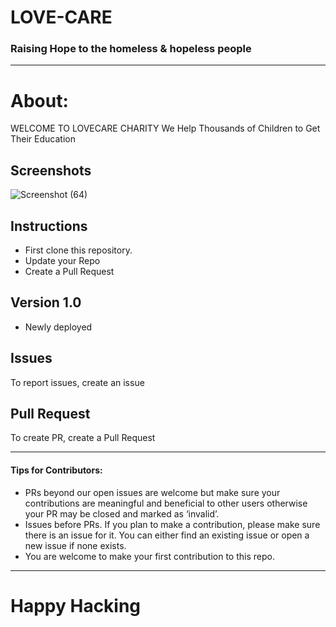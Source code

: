 # LOVE-CARE
### Raising Hope to the homeless & hopeless people
---

# About:
WELCOME TO LOVECARE CHARITY
We Help Thousands of Children to Get Their Education


Screenshots
---
![Screenshot (64)](https://user-images.githubusercontent.com/64891042/194726889-6c443f6c-2741-40c9-a9a5-f97e24a22111.png)



## Instructions

* First clone this repository.
* Update your Repo
* Create a Pull Request


Version 1.0 
---
* Newly deployed 

Issues
---
To report issues, create an issue

Pull Request
---
To create PR, create a Pull Request 

---




#### Tips for Contributors:

- PRs beyond our open issues are welcome but make sure your contributions are meaningful and beneficial to other users otherwise your PR may be closed and marked as ‘invalid’.
- Issues before PRs. If you plan to make a contribution, please make sure there is an issue for it. You can either find an existing issue or open a new issue if none exists.
- You are welcome to make your first contribution to this repo. 

---	

<h1>Happy Hacking</h1>
